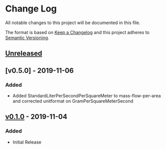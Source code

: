 # Change Log

All notable changes to this project will be documented in this file.

The format is based on [Keep a Changelog](http://keepachangelog.com/)
and this project adheres to [Semantic Versioning](http://semver.org/).

## [Unreleased]

## [v0.5.0] - 2019-11-06

### Added

- Added StandardLiterPerSecondPerSquareMeter to mass-flow-per-area and corrected unitformat on GramPerSquareMeterSecond

## [v0.1.0] - 2019-11-04

### Added

- Initial Release

[unreleased]: https://github.com/dividab/uom/compare/v0.1.0...master
[v0.1.0]: https://github.com/dividab/uom/compare/v0.0.0...v0.1.0

